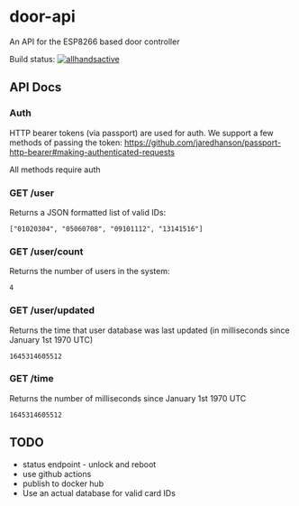 # door-api

An API for the ESP8266 based door controller

Build status: [![allhandsactive](https://circleci.com/gh/allhandsactive/door-api.svg?style=svg)](https://circleci.com/gh/allhandsactive/door-api)

## API Docs

### Auth

HTTP bearer tokens (via passport) are used for auth. We support a few methods of passing the token: https://github.com/jaredhanson/passport-http-bearer#making-authenticated-requests

All methods require auth

### GET /user

Returns a JSON formatted list of valid IDs:

```
["01020304", "05060708", "09101112", "13141516"]
```

### GET /user/count

Returns the number of users in the system:

```
4
```

### GET /user/updated

Returns the time that user database was last updated (in milliseconds since January 1st 1970 UTC)

```
1645314605512
```

### GET /time

Returns the number of milliseconds since January 1st 1970 UTC

```
1645314605512
```

## TODO

- status endpoint - unlock and reboot
- use github actions
- publish to docker hub
- Use an actual database for valid card IDs
